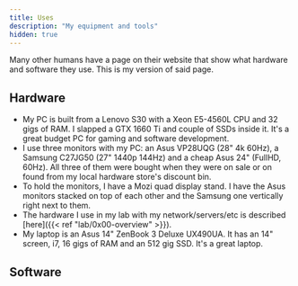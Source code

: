 ```yaml
---
title: Uses
description: "My equipment and tools"
hidden: true
---
```


Many other humans have a page on their website that show what hardware and software they use. This is my version of said page.

## Hardware

* My PC is built from a Lenovo S30 with a Xeon E5-4560L CPU and 32 gigs of RAM. I slapped a GTX 1660 Ti and couple of SSDs inside it. It's a great budget PC for gaming and software development.
* I use three monitors with my PC: an Asus VP28UQG (28" 4k 60Hz), a Samsung C27JG50 (27" 1440p 144Hz) and a cheap Asus 24" (FullHD, 60Hz). All three of them were bought when they were on sale or on found from my local hardware store's discount bin.
* To hold the monitors, I have a Mozi quad display stand. I have the Asus monitors stacked on top of each other and the Samsung one vertically right next to them.
* The hardware I use in my lab with my network/servers/etc is described [here]({{< ref "lab/0x00-overview" >}}).
* My laptop is an Asus 14" ZenBook 3 Deluxe UX490UA. It has an  14" screen, i7, 16 gigs of RAM and an 512 gig SSD. It's a great laptop.

## Software